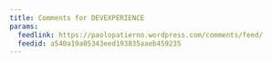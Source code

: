 ```yaml
---
title: Comments for DEVEXPERIENCE
params:
  feedlink: https://paolopatierno.wordpress.com/comments/feed/
  feedid: a540a19a05343eed193835aaeb459235
---
```

